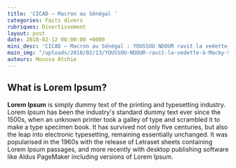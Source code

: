 ```yaml
---
title: 'CICAD – Macron au Sénégal '
categories: Faits divers
rubriques: Divertissement
layout: post
date: 2018-02-12 00:00:00 +0000
mini_desc: 'CICAD – Macron au Sénégal : YOUSSOU NDOUR ravit la vedette à Macky SALL'
main_img: "/uploads/2018/02/13/YOUSSOU-NDOUR-ravit-la-vedette-à-Macky-SALL.jpg"
auteurs: Moussa Atchie
---
```

## What is Lorem Ipsum?

**Lorem Ipsum** is simply dummy text of the printing and typesetting industry. Lorem Ipsum has been the industry's standard dummy text ever since the 1500s, when an unknown printer took a galley of type and scrambled it to make a type specimen book. It has survived not only five centuries, but also the leap into electronic typesetting, remaining essentially unchanged. It was popularised in the 1960s with the release of Letraset sheets containing Lorem Ipsum passages, and more recently with desktop publishing software like Aldus PageMaker including versions of Lorem Ipsum.